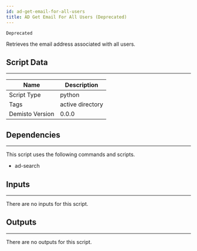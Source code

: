 ```yaml
---
id: ad-get-email-for-all-users
title: AD Get Email For All Users (Deprecated)
---
```


`Deprecated`

Retrieves the email address associated with all users.

## Script Data
---

| **Name** | **Description** |
| --- | --- |
| Script Type | python |
| Tags | active directory |
| Demisto Version | 0.0.0 |

## Dependencies
---
This script uses the following commands and scripts.
* ad-search

## Inputs
---
There are no inputs for this script.

## Outputs
---
There are no outputs for this script.
